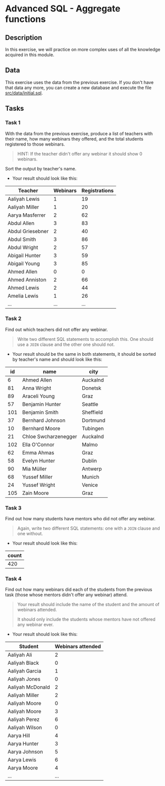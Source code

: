 # Advanced SQL - Aggregate functions

## Description

In this exercise, we will practice on more complex uses of all the knowledge acquired in this module.

##

## Data

This exercise uses the data from the previous exercise. If you don't have that data any more, you can create a new database and execute the file [src/data/initial.sql](src/data/initial.sql).

##

## Tasks

###

### Task 1

With the data from the previous exercise, produce a list of teachers with their name, how many webinars they offered, and the total students registered to those webinars.

> HINT: If the teacher didn't offer any webinar it should show 0 webinars.

Sort the output by teacher's name.

- Your result should look like this:

| Teacher          | Webinars | Registrations |
|------------------|----------|---------------|
| Aaliyah Lewis    | 1        | 19            |
| Aaliyah Miller   | 1        | 20            |
| Aarya Masferrer  | 2        | 62            |
| Abdul Allen      | 3        | 83            |
| Abdul Griesebner | 2        | 40            |
| Abdul Smith      | 3        | 86            |
| Abdul Wright     | 2        | 57            |
| Abigail Hunter   | 3        | 59            |
| Abigail Young    | 3        | 85            |
| Ahmed Allen      | 0        | 0             |
| Ahmed Anniston   | 2        | 66            |
| Ahmed Lewis      | 2        | 44            |
| Amelia Lewis     | 1        | 26            |
| ...              | ...      | ...           |


###

### Task 2

Find out which teachers did not offer any webinar.

> Write two different SQL statements to accomplish this. One should use a `JOIN` clause and the other one should not.

- Your result should be the same in both statements, it should be sorted by teacher's name and should look like this:

| id  | name                 | city      |
|-----|----------------------|-----------|
| 6   | Ahmed Allen          | Auckalnd  |
| 81  | Anna Wright          | Donetsk   |
| 89  | Araceli Young        | Graz      |
| 57  | Benjamin Hunter      | Seattle   |
| 101 | Benjamin Smith       | Sheffield |
| 37  | Bernhard Johnson     | Dortmund  |
| 10  | Bernhard Moore       | Tubingen  |
| 21  | Chloe Swcharzenegger | Auckalnd  |
| 102 | Ella O'Connor        | Malmo     |
| 62  | Emma Ahmas           | Graz      |
| 58  | Evelyn Hunter        | Dublin    |
| 90  | Mia Müller           | Antwerp   |
| 68  | Yussef Miller        | Munich    |
| 24  | Yussef Wright        | Venice    |
| 105 | Zain Moore           | Graz      |

###

### Task 3

Find out how many students have mentors who did not offer any webinar.

> Again, write two different SQL statements: one with a `JOIN` clause and one without.

- Your result should look like this:

| count |
|-------|
| 420   |

### Task 4

Find out how many webinars did each of the students from the previous task (those whose mentors didn't offer any webinar) attend.

> Your result should include the name of the student and the amount of webinars attended.
>
> It should only include the students whose mentors have not offered any webinar ever.

- Your result should look like this:

| Student          | Webinars attended |
|------------------|------------------ |
| Aaliyah Ali      | 2                 |
| Aaliyah Black    | 0                 |
| Aaliyah Garcia   | 1                 |
| Aaliyah Jones    | 0                 |
| Aaliyah McDonald | 2                 |
| Aaliyah Miller   | 2                 |
| Aaliyah Moore    | 0                 |
| Aaliyah Moore    | 3                 |
| Aaliyah Perez    | 6                 |
| Aaliyah Wilson   | 0                 |
| Aarya Hill       | 4                 |
| Aarya Hunter     | 3                 |
| Aarya Johnson    | 5                 |
| Aarya Lewis      | 6                 |
| Aarya Moore      | 4                 |
| ...              | ...               |
